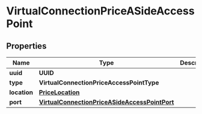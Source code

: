 

# VirtualConnectionPriceASideAccessPoint


## Properties

| Name | Type | Description | Notes |
|------------ | ------------- | ------------- | -------------|
|**uuid** | **UUID** |  |  [optional] |
|**type** | **VirtualConnectionPriceAccessPointType** |  |  [optional] |
|**location** | [**PriceLocation**](PriceLocation.md) |  |  [optional] |
|**port** | [**VirtualConnectionPriceASideAccessPointPort**](VirtualConnectionPriceASideAccessPointPort.md) |  |  [optional] |




